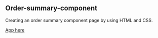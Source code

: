 ## Order-summary-component

Creating an order summary component page by using HTML and CSS.

<a href="https://63029e4299e3785c341e1ccd--akash-order-summary-component.netlify.app/">App here</a>
